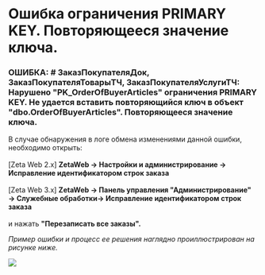 # Ошибка ограничения PRIMARY KEY. Повторяющееся значение ключа.

### ОШИБКА: # ЗаказПокупателяДок, ЗаказПокупателяТоварыТЧ, ЗаказПокупателяУслугиТЧ: Нарушено "PK\_OrderOfBuyerArticles" ограничения PRIMARY KEY. Не удается вставить повторяющийся ключ в объект "dbo.OrderOfBuyerArticles". Повторяющееся значение ключа.

В случае обнаружения в логе обмена изменениями данной ошибки, необходимо открыть:\
\
\[Zeta Web 2.x] **ZetaWeb → Настройки и администрирование → Исправление идентификатором строк заказа**\
\
\[Zeta Web 3.x] **ZetaWeb → Панель управления "Администрирование" → Служебные обработки→ Исправление идентификатором строк заказа**\
\
и нажать **"Перезаписать все заказы".**

_Пример ошибки и процесс ее решения наглядно проиллюстрирован на рисунке ниже._

![](../.gitbook/assets/image-164.png)
